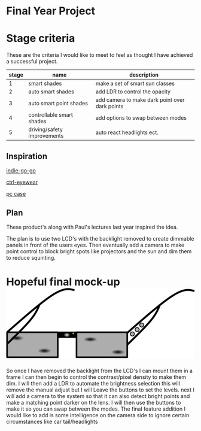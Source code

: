 # **Final Year Project**

# Stage criteria

These are the criteria I would like to meet to feel as thought I have achieved a successful project.

| stage | name                        | description                                    |
| ----- | --------------------------- | ---------------------------------------------- |
| 1     | smart shades                | make a set of smart sun classes                |
| 2     | auto smart shades           | add LDR to control the opacity                 |
| 3     | auto smart point shades     | add camera to make dark point over dark points |
| 4     | controllable smart shades   | add options to swap between modes              |
| 5     | driving/safety improvements | auto react headlights ect.                     |

## Inspiration

[indie-go-go](https://www.indiegogo.com/projects/ctrl-one-the-smartest-lcd-tint-changing-glasses-smart#/)

[ctrl-eyewear](http://www.ctrl-eyewear.com/)

[pc case](https://www.youtube.com/watch?v=E5d7ynJXiZc)

## Plan

These product's along with Paul's lectures last year inspired the idea.

The plan is to use two LCD's with the backlight removed to create dimmable panels in front of the users eyes. Then eventually add a camera to make point control to block bright spots like projectors and the sun and dim them to reduce squinting.

# Hopeful final mock-up ![final mock-up design image](final_design_plan.svg)

So once I have removed the backlight from the LCD's I can mount them in a frame I can then begin to control the contrast/pixel density to make them dim. I will then add a LDR to automate the brightness selection this will remove the manual adjust but I will Leave the buttons to set the levels. next I will add a camera to the system so that it can also detect bright points and make a matching point darker on the lens. I will then use the buttons to make it so you can swap between the modes. The final feature addition I would like to add is some intelligence on the camera side to ignore certain circumstances like car tail/headlights
